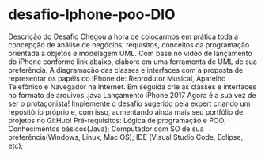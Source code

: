 # desafio-Iphone-poo-DIO
 Descrição do Desafio Chegou a hora de colocarmos em prática toda a concepção de análise de negócios, requisitos, conceitos da programação orientada a objetos e modelagem UML. Com base no vídeo de lançamento do iPhone conforme link abaixo, elabore em uma ferramenta de UML de sua preferência. A diagramação das classes e interfaces com a proposta de representar os papéis do iPhone de: Reprodutor Musical, Aparelho Telefônico e Navegador na Internet. Em seguida crie as classes e interfaces no formato de arquivos .java  Lançamento iPhone 2017  Agora é a sua vez de ser o protagonista! Implemente o desafio sugerido pela expert criando um repositório próprio e, com isso, aumentando ainda mais seu portfólio de projetos no GitHub!  Pré-requisitos:  Lógica de programação e POO;  Conhecimentos básicos(Java);  Computador com SO de sua preferência(Windows, Linux, Mac OS);  IDE (Visual Studio Code, Eclipse, etc);
